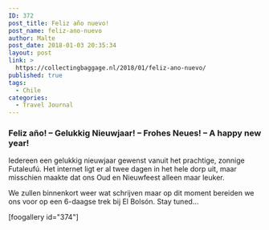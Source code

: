 ```yaml
---
ID: 372
post_title: Feliz año nuevo!
post_name: feliz-ano-nuevo
author: Malte
post_date: 2018-01-03 20:35:34
layout: post
link: >
  https://collectingbaggage.nl/2018/01/feliz-ano-nuevo/
published: true
tags:
  - Chile
categories:
  - Travel Journal
---
```

<h3 lang="es-CL">Feliz año! – Gelukkig Nieuwjaar! – Frohes Neues! – A happy new year!</h3>

Iedereen een gelukkig nieuwjaar gewenst vanuit het prachtige, zonnige Futaleufú. Het internet ligt er al twee dagen in het hele dorp uit, maar misschien maakte dat ons Oud en Nieuwfeest alleen maar leuker.

We zullen binnenkort weer wat schrijven maar op dit moment bereiden we ons voor op een 6-daagse trek bij El Bolsón. Stay tuned...

[foogallery id="374"]